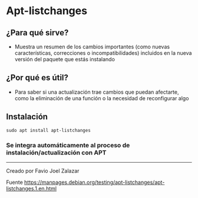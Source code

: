 # Apt-listchanges

## ¿Para qué sirve?

- Muestra un resumen de los cambios importantes (como nuevas características, correcciones o incompatibilidades) incluidos en la nueva versión del paquete que estás instalando

## ¿Por qué es útil?

- Para saber si una actualización trae cambios que puedan afectarte, como la eliminación de una función o la necesidad de reconfigurar algo

## Instalación

`sudo apt install apt-listchanges`

### Se integra automáticamente al proceso de instalación/actualización con APT

---

Creado por Favio Joel Zalazar

Fuente https://manpages.debian.org/testing/apt-listchanges/apt-listchanges.1.en.html
